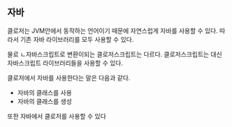 ## 자바

클로저는 JVM안에서 동작하는 언어이기 때문에 자연스럽게 자바를 사용할 수 있다. 따라서 기존 자바 라이브러리를 모두 사용할 수 있다.

물로 ㄴ자바스크립트로 변환이되는 클로저스크립트는 다르다. 클로저스크립트는 대신 자바스크립트 라이브러리들을 사용할 수 있다.

클로저에서 자바를 사용한다는 말은 다음과 같다.

- 자바의 클래스를 사용
- 자바의 클래스를 생성

또한 자바에서 클로저를 사용할 수 있다

